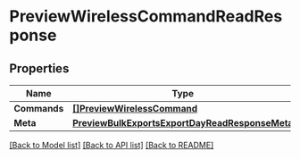 # PreviewWirelessCommandReadResponse

## Properties

Name | Type | Description | Notes
------------ | ------------- | ------------- | -------------
**Commands** | [**[]PreviewWirelessCommand**](preview.wireless.command.md) |  | [optional] 
**Meta** | [**PreviewBulkExportsExportDayReadResponseMeta**](preview_bulk_exports_export_dayReadResponse_meta.md) |  | [optional] 

[[Back to Model list]](../README.md#documentation-for-models) [[Back to API list]](../README.md#documentation-for-api-endpoints) [[Back to README]](../README.md)


